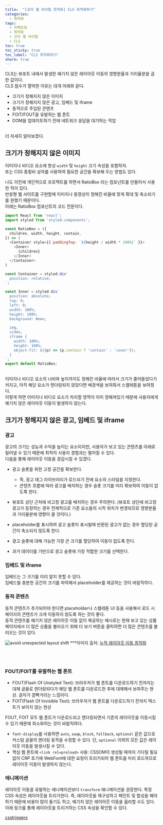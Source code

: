 ```yaml
---
title:  "[코어 웹 바이탈 최적화] CLS 최적화하기"
categories: 
  - 최적화
tags:
  - 리팩토링
  - 최적화
  - 코어 웹 바이탈
  - CLS
toc: true
toc_sticky: true
toc_label: "CLS 최적화하기"
share: true
---
```


CLS는 뷰포트 내에서 발생한 예기치 않은 레이아웃 이동의 영향분율과 거리율분을 곱한 값이다. <br>
CLS 점수가 열악한 이유는 대개 아래와 같다. <br>
- 크기가 정해지지 않은 이미지
- 크기가 정해지지 않은 광고, 임베드 및 iframe
- 동적으로 주입된 콘텐츠
- FOIT/FOUT을 유발하는 웹 폰트
- DOM을 업데이트하기 전에 네트워크 응답을 대기하는 작업

<br>
더 자세히 알아보겠다.

## 크기가 정해지지 않은 이미지
이미지나 비디오 요소에 항상 `width` 및 `height` 크기 속성을 포함하자. <br>
또는 CSS 종횡비 상자를 사용하여 필요한 공간을 확보해 두는 방법도 있다. <br>

나도 이전에 개인적으로 프로젝트를 하면서 RatioBox 라는 컴포넌트를 만들어서 사용한 적이 있다. <br>
반응형 웹 사이트를 구현할때 이미지나 동영상이 정해진 비율에 맞게 확대 및 축소되기를 원했기 때문이다. <br>
아래는 RatioBox 컴포넌트의 코드 전문이다. <br>

```javascript
import React from 'react';
import styled from 'styled-components';

const RatioBox = ({
  children, width, height, contain,
}) => (
  <Container style={{ paddingTop: `${height / width * 100%}` }}>
    <Inner>
      {children}
    </Inner>
  </Container>
)

const Container = styled.div`
  position: relative;
`;

const Inner = styled.div`
  position: absolute;
  top: 0;
  left: 0;
  width: 100%;
  height: 100%;
  background: #eee;

  img,
  video,
  iframe {
    width: 100%;
    height: 100%;
    object-fit: ${(p) => (p.contain ? 'contain' : 'cover')};
  }
`;
export default RatioBox;
```

<br>
이미지나 비디오 요소의 너비와 높이까지도 정해진 비율에 따라서 크기가 줄어들었다가 커지고, 아직 해당 요소가 렌더링되지 않았다면 배경색을 보여줘서 스켈레톤을 보여줬다. <br>
이렇게 하면 이미지나 비디오 요소가 차지할 영역이 이미 정해져있기 때문에 사용자에게 예기치 않은 레이아웃 이동이 발생하지 않는다.



## 크기가 정해지지 않은 광고, 임베드 및 iframe

### 광고
광고의 크기는 성능과 수익을 높이는 요소이지만, 사용자가 보고 있는 콘텐츠를 아래로 밀어낼 수 있기 때문에 최적의 사용자 경험과는 멀어질 수 있다. <br>
다음을 통해 레이아웃 이동을 경감시킬 수 있겠다. <br>

- 광고 슬롯을 위한 고정 공간을 확보한다.
  - 즉, 광고 태그 라이브러리가 로드되기 전에 요소의 스타일을 지정한다.
  - 콘텐츠 흐름에 따라 광고를 배치하는 경우 슬롯 크기를 미리 확보하여 이동이 없도록 한다.

- 뷰포트 상단 근처에 비고정 광고를 배치하는 경우 주의한다.
(뷰포트 상단에 비고정 광고가 등장하는 경우 전체적으로 기존 요소들의 시작 위치가 변경되므로 영향분율과 거리율분에 영향이 클 것이다.)

- placeholder를 표시하여 광고 슬롯이 표시될때 반환된 광고가 없는 경우 할당된 공간이 축소되지 않도록 한다.

- 광고 슬롯에 대해 가능한 가장 큰 크기를 할당하여 이동이 없도록 한다.

- 과거 데이터를 기반으로 광고 슬롯에 가장 적합한 크기를 선택한다.

### 임베드 및 iframe
임베드는 그 크기를 미리 알지 못할 수 있다. <br>
임베드될 충분한 공간의 크기를 파악해서 placeholder를 제공하는 것이 바람직하다.

### 동적 콘텐츠
동적 콘텐츠가 추가되어야 한다면 placeholder나 스켈레톤 UI 등을 사용해서 로드 시 페이지의 콘텐츠가 크게 이동하지 않도록 하는 것이 좋다. <br>
동적 콘텐츠를 예기치 않은 레이아웃 이동 없이 제공하는 예시로는 현재 보고 있는 상품 페이지에서 더 많은 상품을 불러오기 위해 더 보기 버튼을 클릭하면 더 많은 콘텐츠를 불러오는 것이 있다. <br>

![avoid unexpected layout shift](https://web-dev.imgix.net/image/OcYv93SYnIg1kfTihK6xqRDebvB2/TjsYVkcDf03ZOVCcsizv.png?auto=format&w=845)
***이미지 출처: [누적 레이아웃 이동 최적화](https://web.dev/i18n/ko/optimize-cls/#%ED%81%AC%EA%B8%B0%EA%B0%80-%EC%A0%95%ED%95%B4%EC%A7%80%EC%A7%80-%EC%95%8A%EC%9D%80-%EA%B4%91%EA%B3%A0,-%EC%9E%84%EB%B2%A0%EB%93%9C-%EB%B0%8F-iframe-%F0%9F%93%A2%F0%9F%98%B1)

<br><br>

### FOUT/FOIT를 유발하는 웹 폰트
- FOUT(Flash Of Unstyled Text): 브라우저가 웹 폰트를 다운로드하기 전까지는 대체 글꼴로 렌더링되다가 해당 웹 폰트를 다운로드한 후에 대체해서 보여주는 현상. 글자가 깜빡거리는 느낌이다.
- FOIT(Flash Of Invisible Text): 브라우저가 웹 폰트를 다운로드하기 전까지 텍스트가 보이지 않는 현상

FOUT, FOIT 모두 웹 폰트가 다운로드되고 렌더링되면서 기존의 레이아웃을 이동시킬 수 있기 때문에 최소화하는 것이 바람직하다. <br>

- `font-display`를 사용하면 `auto`, `swap`, `block`, `fallback`, `optional` 같은 값으로 커스텀 글꼴의 렌더링 동작을 수정할 수 있다. 단, `optional` 이외의 모든 값은 레이아웃 이동을 발생시킬 수 있다.
- 핵심 웹 폰트에 `<link rel=preload>` 사용: CSSOM이 생성될 때까지 기다릴 필요 없이 CRP 초기에 WebFont에 대한 요청이 트리거되어 웹 폰트를 미리 로드하므로 레이아웃 이동이 발생하지 않는다.

### 애니메이션
레이아웃 이동을 유발하는 애니메이션보다 `transform` 애니메이션을 권장한다.
특정 CSS 속성은 레이아웃을 트리거한다. 즉, 레이아웃을 재구성하고 페인트 및 합성을 해야하기 때문에 비용이 많이 들기도 하고, 예기치 않은 레이아웃 이동을 윱라할 수도 있다. <br>
아래 링크를 통해 레이아웃을 트리거하는 CSS 속성을 확인할 수 있다. <br>

[csstriggers](https://csstriggers.com/)



